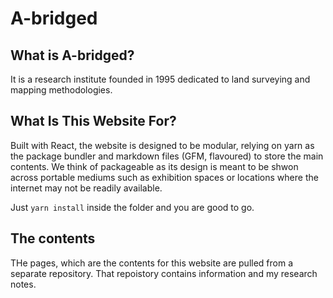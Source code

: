 # A-bridged

## What is A-bridged?

It is a research institute founded in 1995 dedicated to land surveying and mapping methodologies. 

## What Is This Website For?

Built with React, the website is designed to be modular, relying on yarn as the package bundler and markdown files (GFM, flavoured) to store the main contents. We think of packageable as its design is meant to be shwon across portable mediums such as exhibition spaces or locations where the internet may not be readily available.

Just `yarn install` inside the folder and you are good to go.

## The contents

THe pages, which are the contents for this website are pulled from a separate repository. That repoistory contains information and my research notes. 
